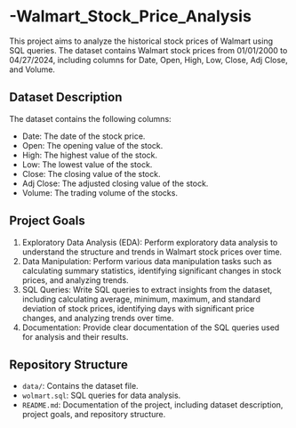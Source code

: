 # -Walmart_Stock_Price_Analysis


This project aims to analyze the historical stock prices of Walmart using SQL queries. The dataset contains Walmart stock prices from 01/01/2000 to 04/27/2024, including columns for Date, Open, High, Low, Close, Adj Close, and Volume.

## Dataset Description

The dataset contains the following columns:

- Date: The date of the stock price.
- Open: The opening value of the stock.
- High: The highest value of the stock.
- Low: The lowest value of the stock.
- Close: The closing value of the stock.
- Adj Close: The adjusted closing value of the stock.
- Volume: The trading volume of the stocks.

## Project Goals

1. Exploratory Data Analysis (EDA): Perform exploratory data analysis to understand the structure and trends in Walmart stock prices over time.
2. Data Manipulation: Perform various data manipulation tasks such as calculating summary statistics, identifying significant changes in stock prices, and analyzing trends.
3. SQL Queries: Write SQL queries to extract insights from the dataset, including calculating average, minimum, maximum, and standard deviation of stock prices, identifying days with significant price changes, and analyzing trends over time.
4. Documentation: Provide clear documentation of the SQL queries used for analysis and their results.

## Repository Structure

- `data/`: Contains the dataset file.
- `wolmart.sql`: SQL queries for data analysis.
- `README.md`: Documentation of the project, including dataset description, project goals, and repository structure.


